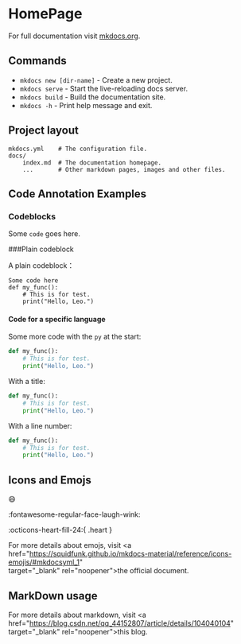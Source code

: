 # HomePage

For full documentation visit [mkdocs.org](https://www.mkdocs.org).

## Commands

* `mkdocs new [dir-name]` - Create a new project.
* `mkdocs serve` - Start the live-reloading docs server.
* `mkdocs build` - Build the documentation site.
* `mkdocs -h` - Print help message and exit.

## Project layout

    mkdocs.yml    # The configuration file.
    docs/
        index.md  # The documentation homepage.
        ...       # Other markdown pages, images and other files.

## Code Annotation Examples

### Codeblocks

Some `code` goes here.

###Plain codeblock

A plain codeblock： 

```
Some code here
def my_func():
    # This is for test.
    print("Hello, Leo.")
```

#### Code for a specific language

Some more code with the `py` at the start:

```py
def my_func():
    # This is for test.
    print("Hello, Leo.")
```

With a title:

```py title="test.py"
def my_func():
    # This is for test.
    print("Hello, Leo.")
```

With a line number:

```py linenums="1" title="test.py"
def my_func():
    # This is for test.
    print("Hello, Leo.")
```

## Icons and Emojs

:smile:

:fontawesome-regular-face-laugh-wink:

:octicons-heart-fill-24:{ .heart }

For more details about emojs, visit <a \
href="https://squidfunk.github.io/mkdocs-material/reference/icons-emojis/#mkdocsyml_1" \
target="_blank" rel="noopener">the official document</a>.

## MarkDown usage

For more details about markdown, visit <a \
href="https://blog.csdn.net/qq_44152807/article/details/104040104" \
target="_blank" rel="noopener">this blog</a>.
